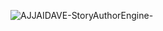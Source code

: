 ![AJJAIDAVE-StoryAuthorEngine-](https://github.com/StateDocuments/BottleCaps/blob/master/il_1140xN.777656466_mlfc.jpg)

